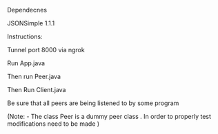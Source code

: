Dependecnes

JSONSimple 1.1.1

Instructions:

Tunnel port 8000 via ngrok

Run App.java

Then run Peer.java

Then Run Client.java

Be sure that all peers are being listened to by some program

(Note: -  The class Peer is a dummy peer class . In order to properly test modifications need to be made )


